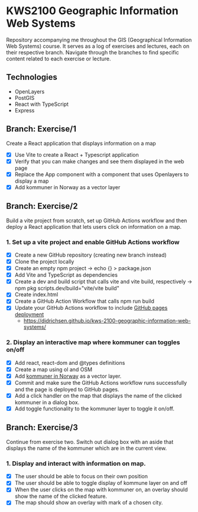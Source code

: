 # KWS2100 Geographic Information Web Systems
Repository accompanying me throughout the GIS (Geographical Information Web Systems) course.
It serves as a log of exercises and lectures, each on their respective branch.
Navigate through the branches to find specific content related to each exercise or lecture.

## Technologies
- OpenLayers
- PostGIS
- React with TypeScript
- Express

## Branch: Exercise/1

Create a React application that displays information on a map

- [x] Use Vite to create a React + Typescript application
- [x] Verify that you can make changes and see them displayed in the web page
- [x] Replace the App component with a component that uses Openlayers to display a map
- [x] Add kommuner in Norway as a vector layer

## Branch: Exercise/2

Build a vite project from scratch, set up GitHub Actions workflow and then deploy a React application
that lets users click on information on a map.

### 1. Set up a vite project and enable GitHub Actions workflow

- [x] Create a new GitHub repository (creating new branch instead)
- [x] Clone the project locally
- [x] Create an empty npm project -> echo {} > package.json
- [x] Add Vite and TypeScript as dependencies
- [x] Create a dev and build script that calls vite and vite build, respectively -> npm pkg scripts.dev/build="vite/vite build"
- [x] Create index.html
- [x] Create a GitHub Action Workflow that calls npm run build
- [x] Update your GitHub Actions workflow to include [GitHub pages deployment](https://github.com/actions/deploy-pages)
  - https://didrichsen.github.io/kws-2100-geographic-information-web-systems/

### 2. Display an interactive map where kommuner can toggles on/off

- [x] Add react, react-dom and @types definitions
- [x] Create a map using ol and OSM
- [x] Add [kommuner in Norway](https://www.eriksmistad.no/norges-fylker-og-kommuner-i-geojson-format/) as a vector layer.
- [x] Commit and make sure the GitHub Actions workflow runs successfully and the page is deployed to GitHub pages.
- [x] Add a click handler on the map that displays the name of the clicked kommuner in a dialog box.
- [x] Add toggle functionality to the kommuner layer to toggle it on/off.

## Branch: Exercise/3

Continue from exercise two. Switch out dialog box with an aside that displays the name of the kommuner
which are in the current view.

### 1. Display and interact with information on map.

- [x] The user should be able to focus on their own position
- [x] The user should be able to toggle display of kommune layer on and off
- [x] When the user clicks on the map with kommuner on, an overlay should show the name of the clicked feature.
- [x] The map should show an overlay with mark of a chosen city.